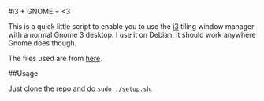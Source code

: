 #i3 + GNOME = <3

This is a quick little script to enable you to use the
[i3](http://i3wm.org/) tiling window manager with a normal Gnome
3 desktop. I use it on Debian, it should work anywhere Gnome does though.

The files used are from [here](https://github.com/lvillani/i3-gnome).

##Usage

Just clone the repo and do `sudo ./setup.sh`. 
